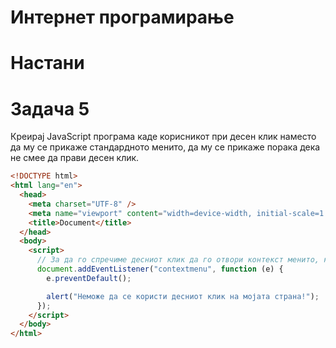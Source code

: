 # Интернет програмирање

# Настани

# Задача 5

Креирај ЈavaScript програма каде корисникот при десен клик наместо да му се прикаже стандардното менито, да му се прикаже порака дека не смее да прави десен клик.

```html
<!DOCTYPE html>
<html lang="en">
  <head>
    <meta charset="UTF-8" />
    <meta name="viewport" content="width=device-width, initial-scale=1.0" />
    <title>Document</title>
  </head>
  <body>
    <script>
      // За да го спречиме десниот клик да го отвори контекст менито, користиме preventDefault() методот
      document.addEventListener("contextmenu", function (e) {
        e.preventDefault();

        alert("Неможе да се користи десниот клик на мојата страна!");
      });
    </script>
  </body>
</html>
```
